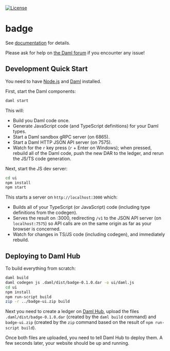 [![License](https://img.shields.io/badge/License-Apache%202.0-blue.svg)](https://github.com/digital-asset/daml/blob/main/LICENSE)

# badge

See [documentation] for details.

[documentation]: https://docs.daml.com/getting-started/installation.html

Please ask for help on [the Daml forum] if you encounter any issue!

[the Daml forum]: https://discuss.daml.com

## Development Quick Start

You need to have [Node.js] and [Daml] installed.

[Node.js]: https://nodejs.dev
[Daml]: https://docs.daml.com

First, start the Daml components:

```bash
daml start
```

This will:

- Build you Daml code once.
- Generate JavaScript code (and TypeScript definitions) for your Daml types.
- Start a Daml sandbox gRPC server (on 6865).
- Start a Daml HTTP JSON API server (on 7575).
- Watch for the `r` key press (`r` + Enter on Windows); when pressed, rebuild
  all of the Daml code, push the new DAR to the ledger, and rerun the JS/TS
  code generation.

Next, start the JS dev server:

```bash
cd ui
npm install
npm start
```

This starts a server on `http://localhost:3000` which:

- Builds all of your TypeScript (or JavaScript) code (including type
  definitions from the codegen).
- Serves the result on :3000, redirecting `/v1` to the JSON API server (on
  `localhost:7575`) so API calls are on the same origin as far as your browser
  is concerned.
- Watch for changes in TS/JS code (including codegen), and immediately rebuild.

## Deploying to Daml Hub

To build everything from scratch:

```bash
daml build
daml codegen js .daml/dist/badge-0.1.0.dar -o ui/daml.js
cd ui
npm install
npm run-script build
zip -r ../badge-ui.zip build
```

Next you need to create a ledger on [Daml Hub], upload the files
`.daml/dist/badge-0.1.0.dar` (created by the `daml build` command)
and `badge-ui.zip` (created by the `zip` command based on the result
of `npm run-script build`).

[Daml Hub]: https://hub.daml.com

Once both files are uploaded, you need to tell Daml Hub to deploy them. A few
seconds later, your website should be up and running.
